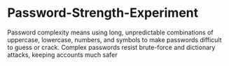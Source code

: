 # Password-Strength-Experiment
Password complexity means using long, unpredictable combinations of uppercase, lowercase, numbers, and symbols to make passwords difficult to guess or crack. Complex passwords resist brute-force and dictionary attacks, keeping accounts much safer
